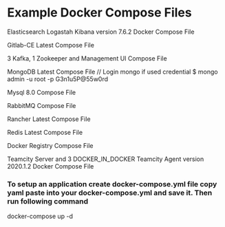 # Example Docker Compose Files

Elasticsearch Logastah Kibana version 7.6.2 Docker Compose File

Gitlab-CE Latest Compose File

3 Kafka, 1 Zookeeper and Management UI Compose File

MongoDB Latest Compose File // Login mongo if used credential $ mongo admin -u root -p G3n1u5P@55w0rd

Mysql 8.0  Compose File

RabbitMQ Compose File

Rancher Latest Compose File

Redis Latest Compose File

Docker Registry Compose File

Teamcity Server and 3 DOCKER_IN_DOCKER Teamcity Agent version  2020.1.2 Docker Compose File


### To setup an application create docker-compose.yml file copy yaml paste into your docker-compose.yml and save it. Then run following command
docker-compose up -d
